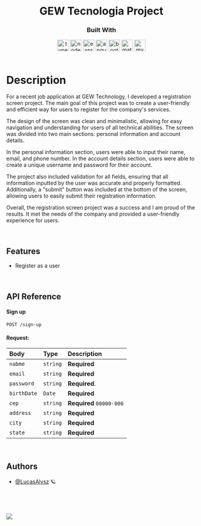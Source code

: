 <h1 align="center">
  GEW Tecnologia Project
  </br>
</h1>
<div align="center">

  <h3>Built With</h3>

  <img alt= "typescript logo" src="https://img.shields.io/badge/TypeScript-007ACC?style=for-the-badge&logo=typescript&logoColor=white" height="30px"/>
  <img alt= "node.js logo" src="https://img.shields.io/badge/Node.js-339933?style=for-the-badge&logo=nodedotjs&logoColor=white" height="30px"/>
  <img alt= "express logo" src="https://img.shields.io/badge/Express.js-000000?style=for-the-badge&logo=express&logoColor=white" height="30px"/>
  <img alt= "angular logo" src="https://img.shields.io/badge/Angular-DD0031?style=for-the-badge&logo=angular&logoColor=white" height="30px"/>
  <img alt= "bootstrap logo" src="https://img.shields.io/badge/Bootstrap-563D7C?style=for-the-badge&logo=bootstrap&logoColor=white" height="30px"/>
  <img alt= "material ui logo" src="https://img.shields.io/badge/Material--UI-0081CB?style=for-the-badge&logo=material-ui&logoColor=white" height="30px"/>
  
  <img alt= "mysql logo" src="https://img.shields.io/badge/MySQL-00000F?style=for-the-badge&logo=mysql&logoColor=white" height="30px"/>

  <!-- Badges source: https://dev.to/envoy_/150-badges-for-github-pnk -->
</div>

<br/>

# Description

For a recent job application at GEW Technology, I developed a registration screen project. The main goal of this project was to create a user-friendly and efficient way for users to register for the company's services.

The design of the screen was clean and minimalistic, allowing for easy navigation and understanding for users of all technical abilities. The screen was divided into two main sections: personal information and account details.

In the personal information section, users were able to input their name, email, and phone number. In the account details section, users were able to create a unique username and password for their account.

The project also included validation for all fields, ensuring that all information inputted by the user was accurate and properly formatted. Additionally, a "submit" button was included at the bottom of the screen, allowing users to easily submit their registration information.

Overall, the registration screen project was a success and I am proud of the results. It met the needs of the company and provided a user-friendly experience for users.

</br>

## Features

-   Register as a user

</br>

## API Reference

#### Sign up

```http
POST /sign-up
```

#### Request:

| Body        | Type     | Description              |
| :---------- | :------- | :----------------------- |
| `nabme`     | `string` | **Required**             |
| `email`     | `string` | **Required**             |
| `password`  | `string` | **Required**.            |
| `birthDate` | `Date`   | **Required**             |
| `cep`       | `string` | **Required** `00000-000` |
| `address`   | `string` | **Required**             |
| `city`      | `string` | **Required**             |
| `state`     | `string` | **Required**             |

</br>

## Authors

-   [@LucasAlvsz](https://www.github.com/LucasAlvsz) 🪐

<br/>

#

<a  href="mailto:contato.lucasalv@gmail.com" target="_blank"><img src="https://img.shields.io/badge/Ask%20me-anything-1abc9c.svg"></a>
